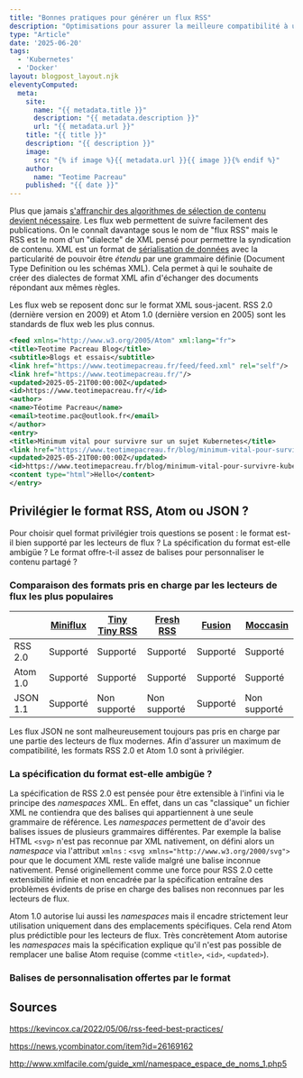 ```yaml
---
title: "Bonnes pratiques pour générer un flux RSS"
description: "Optimisations pour assurer la meilleure compatibilité à un flux web"
type: "Article"
date: '2025-06-20'
tags: 
  - 'Kubernetes'
  - 'Docker'
layout: blogpost_layout.njk
eleventyComputed:
  meta:
    site:
      name: "{{ metadata.title }}"
      description: "{{ metadata.description }}"
      url: "{{ metadata.url }}"
    title: "{{ title }}"
    description: "{{ description }}"
    image:
      src: "{% if image %}{{ metadata.url }}{{ image }}{% endif %}"
    author:
      name: "Teotime Pacreau"
    published: "{{ date }}"
---
```

Plus que jamais [s'affranchir des algorithmes de sélection de contenu devient nécessaire](https://www.radiofrance.fr/franceinter/podcasts/la-terre-au-carre/la-terre-au-carre-du-mercredi-05-fevrier-2025-3233441). Les flux web permettent de suivre facilement des publications.
On le connaît davantage sous le nom de "flux RSS" mais le RSS est le nom d'un "dialecte" de XML pensé pour permettre la syndication de contenu.
XML est un format de [sérialisation de données](https://www.arthurperret.fr/cours/serialisation.html) avec la particularité de pouvoir être *étendu* par une grammaire définie (Document Type Definition ou les schémas XML). Cela permet à qui le souhaite de créer des dialectes de format XML afin d'échanger des documents répondant aux mêmes règles.

Les flux web se reposent donc sur le format XML sous-jacent. RSS 2.0 (dernière version en 2009) et Atom 1.0 (dernière version en 2005) sont les standards de flux web les plus connus.

```xml
<feed xmlns="http://www.w3.org/2005/Atom" xml:lang="fr">
<title>Teotime Pacreau Blog</title>
<subtitle>Blogs et essais</subtitle>
<link href="https://www.teotimepacreau.fr/feed/feed.xml" rel="self"/>
<link href="https://www.teotimepacreau.fr/"/>
<updated>2025-05-21T00:00:00Z</updated>
<id>https://www.teotimepacreau.fr/</id>
<author>
<name>Téotime Pacreau</name>
<email>teotime.pac@outlook.fr</email>
</author>
<entry>
<title>Minimum vital pour survivre sur un sujet Kubernetes</title>
<link href="https://www.teotimepacreau.fr/blog/minimum-vital-pour-survivre-kubernetes/"/>
<updated>2025-05-21T00:00:00Z</updated>
<id>https://www.teotimepacreau.fr/blog/minimum-vital-pour-survivre-kubernetes/</id>
<content type="html">Hello</content>
</entry>
```

## Privilégier le format RSS, Atom ou JSON ?

Pour choisir quel format privilégier trois questions se posent : le format est-il bien supporté par les lecteurs de flux ? La spécification du format est-elle ambigüe ? Le format offre-t-il assez de balises pour personnaliser le contenu partagé ?

### Comparaison des formats pris en charge par les lecteurs de flux les plus populaires

| | [Miniflux](https://miniflux.app/) | [Tiny Tiny RSS](https://tt-rss.org/) | [Fresh RSS](https://freshrss.github.io/FreshRSS/en/) | [Fusion](https://github.com/0x2E/fusion) | [Moccasin](https://github.com/rektdeckard/moccasin) |
| -- | -- | -- | -- | -- | -- |
| RSS 2.0 | Supporté | Supporté | Supporté | Supporté | Supporté |
| Atom 1.0 | Supporté | Supporté | Supporté | Supporté | Supporté |
| JSON 1.1 |  Supporté | Non supporté | Non supporté | Supporté | Non supporté |

Les flux JSON ne sont malheureusement toujours pas pris en charge par une partie des lecteurs de flux modernes. Afin d'assurer un maximum de compatibilité, les formats RSS 2.0 et Atom 1.0 sont à privilégier.

### La spécification du format est-elle ambigüe ?

La spécification de RSS 2.0 est pensée pour être extensible à l'infini via le principe des *namespaces* XML. En effet, dans un cas "classique" un fichier XML ne contiendra que des balises qui appartiennent à une seule grammaire de référence. Les *namespaces* permettent de d'avoir des balises issues de plusieurs grammaires différentes. Par exemple la balise HTML `<svg>` n'est pas reconnue par XML nativement, on défini alors un *namespace* via l'attribut `xmlns` : `<svg xmlns="http://www.w3.org/2000/svg">` pour que le document XML reste valide malgré une balise inconnue nativement.
Pensé originellement comme une force pour RSS 2.0 cette extensibilité infinie et non encadrée par la spécification entraîne des problèmes évidents de prise en charge des balises non reconnues par les lecteurs de flux.

Atom 1.0 autorise lui aussi les *namespaces* mais il encadre strictement leur utilisation uniquement dans des emplacements spécifiques. Cela rend Atom plus prédictible pour les lecteurs de flux. Très concrètement Atom autorise les *namespaces* mais la spécification explique qu'il n'est pas possible de remplacer une balise Atom requise (comme `<title>`, `<id>`, `<updated>`).

### Balises de personnalisation offertes par le format

## Sources

<https://kevincox.ca/2022/05/06/rss-feed-best-practices/>

<https://news.ycombinator.com/item?id=26169162>

<http://www.xmlfacile.com/guide_xml/namespace_espace_de_noms_1.php5>
